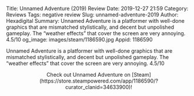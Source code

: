 Title: Unnamed Adventure (2019) Review
Date: 2019-12-27 21:59
Category: Reviews
Tags: negative review
Slug: unnamed-adventure-2019
Author: Hexadigital
Summary: Unnamed Adventure is a platformer with well-done graphics that are mismatched stylistically, and decent but unpolished gameplay. The “weather effects” that cover the screen are very annoying. 4.5/10
og_image: images/steam/1186590.jpg
Appid: 1186590

Unnamed Adventure is a platformer with well-done graphics that are mismatched stylistically, and decent but unpolished gameplay. The “weather effects” that cover the screen are very annoying. 4.5/10

<center>Check out Unnamed Adventure on [Steam](https://store.steampowered.com/app/1186590/?curator_clanid=34633900)!</center>
